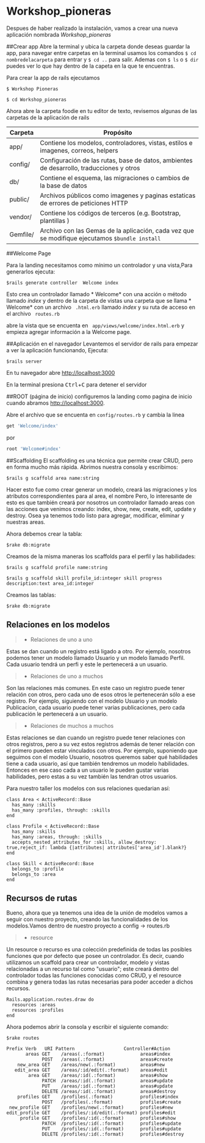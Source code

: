 # Workshop_pioneras

Despues de haber realizado la instalación, vamos a crear una nueva aplicación nombrada  *Workshop_pioneras*

##Crear app
Abre la terminal y ubica la carpeta donde deseas guardar la app, para navegar entre carpetas en la terminal usamos los comandos ```$ cd nombredelacarpeta``` para entrar y ```$ cd ..``` para salir. Ademas con ```$ ls```  o ```$ dir``` puedes ver lo que hay dentro de la capeta en la que te encuentras.

Para crear la app de rails ejecutamos

```
$ Workshop Pioneras
```

```
$ cd Workshop_pioneras
```
Ahora abre la carpeta foodie en tu editor de texto, revisemos algunas de las carpetas de la aplicación de rails

|Carpeta  | Propósito                                                                                            |
|---------|------------------------------------------------------------------------------------------------------|
| app/    | Contiene los modelos, controladores, vistas, estilos e imagenes, correos, helpers                    |
| config/ | Configuración de las rutas, base de datos, ambientes de desarrollo, traducciones y otros             |
| db/     | Contiene el esquema, las migraciones o cambios de la base de datos                                   |
| public/ | Archivos públicos como imagenes y paginas estaticas de errores de peticiones HTTP                    |
| vendor/ | Contiene los códigos de terceros (e.g. Bootstrap, plantillas )                                       |
| Gemfile/| Archivo con las Gemas de la aplicación, cada vez que se modifique ejecutamos ```$bundle install ```  |


##Welcome Page

Para la landing necesitamos como mínimo un controlador y una vista,Para generarlos ejecuta:
```
$rails generate controller  Welcome index
```
Esto crea un controlador llamado * Welcome* con una acción o método llamado *index*  y dentro de la carpeta de vistas una carpeta que se llama * Welcome* con un archivo ``` .html.erb```  llamado *index*  y su ruta de acceso en el archivo ``` routes.rb```

abre la vista que se encuenta en  ``` app/views/welcome/index.html.erb``` y empieza agregar información a la  Welcome page.

##Aplicación en el navegador
Levantemos el servidor de rails para empezar a ver la aplicación funcionando, Ejecuta:
```
$rails server
```
En tu navegador abre  [http://localhost:3000](http://localhost:3000)

En la terminal presiona <kbd>Ctrl</kbd>+<kbd>C</kbd> para detener el servidor

##ROOT (página de inicio)
configuremos la landing como pagina de inicio cuando abramos  [http://localhost:3000](http://localhost:3000).

Abre el archivo que se encuenta en  ``` config/routes.rb ```  y cambia la linea
```ruby
get 'Welcome/index'
```
por
```ruby
root 'Welcome#index'
```
##Scaffolding
El scaffolding es una técnica que permite crear CRUD, pero en forma mucho más rápida. Abrimos nuestra consola y escribimos: 
```
$rails g scaffold area name:string
```
Hacer esto fue como crear generar un modelo, creará las migraciones y los atributos correspondientes para al area, el nombre Pero, lo interesante de esto es que también creará por nosotros un controlador llamado areas con las acciones que venimos creando: index, show, new, create, edit, update y destroy. Osea ya tenemos todo listo para agregar, modificar, eliminar y nuestras areas.

Ahora debemos crear la tabla:
```
$rake db:migrate
```
Creamos de la misma maneras los scaffolds para el perfil y las habilidades:
```
$rails g scaffold profile name:string
```

```
$rails g scaffold skill profile_id:integer skill progress description:text area_id:integer
```
Creamos las tablas:
```
$rake db:migrate
```

##  Relaciones en los modelos

> - Relaciones de uno a uno

Estas se dan cuando un registro está ligado a otro. Por ejemplo, nosotros podemos tener un modelo llamado Usuario y un modelo llamado Perfil. Cada usuario tendrá un perfi y este le pertenecerá a un usuario.

> - Relaciones de uno a muchos

Son las relaciones más comunes. En este caso un registro puede tener relación con otros, pero cada uno de esos otros le pertenecerán sólo a ese registro. Por ejemplo, siguiendo con el modelo Usuario y un modelo Publicacion, cada usuario puede tener varias publicaciones, pero cada publicación le pertenecerá a un usuario.

> - Relaciones de muchos a muchos

Estas relaciones se dan cuando un registro puede tener relaciones con otros registros, pero a su vez estos registros además de tener relación con el primero pueden estar vinculados con otros. Por ejemplo, suponiendo que seguimos con el modelo Usuario, nosotros queremos saber qué habilidades tiene a cada usuario, así que también tendremos un modelo habilidades. Entonces en ese caso cada a un usuario le pueden gustar varias habilidades, pero estas a su vez también las tendran otros usuarios.

Para nuestro taller los modelos con sus relaciones quedarian así:

```
class Area < ActiveRecord::Base
  has_many :skills
  has_many :profiles, through: :skills
end

```

```
class Profile < ActiveRecord::Base
  has_many :skills
  has_many :areas, through: :skills
  accepts_nested_attributes_for :skills, allow_destroy: true,reject_if: lambda {|attributes| attributes['area_id'].blank?}
end

```
```
class Skill < ActiveRecord::Base
  belongs_to :profile
  belongs_to :area
end
```
##  Recursos de rutas
Bueno, ahora que ya tenemos una idea de la unión de modelos vamos a seguir con nuestro proyecto, creando las funcionalidades de los modelos.Vamos dentro de nuestro proyecto a config -> routes.rb 

> - resource

Un resource o recurso es una colección predefinida de todas las posibles funciones que por defecto que posee un controlador. Es decir, cuando utilizamos un scaffold para crear un controlador, modelo y vistas relacionadas a un recurso tal como "usuario"; este creará dentro del controlador todas las funciones conocidas como CRUD, y el resource combina y genera todas las rutas necesarias para poder acceder a dichos recursos. 

```
Rails.application.routes.draw do
  resources :areas
  resources :profiles
end
```
Ahora podemos abrir la consola y escribir el siguiente comando:
```
$rake routes
```
```
Prefix Verb   URI Pattern                  Controller#Action
       areas GET    /areas(.:format)             areas#index
             POST   /areas(.:format)             areas#create
    new_area GET    /areas/new(.:format)         areas#new
   edit_area GET    /areas/:id/edit(.:format)    areas#edit
        area GET    /areas/:id(.:format)         areas#show
             PATCH  /areas/:id(.:format)         areas#update
             PUT    /areas/:id(.:format)         areas#update
             DELETE /areas/:id(.:format)         areas#destroy
    profiles GET    /profiles(.:format)          profiles#index
             POST   /profiles(.:format)          profiles#create
 new_profile GET    /profiles/new(.:format)      profiles#new
edit_profile GET    /profiles/:id/edit(.:format) profiles#edit
     profile GET    /profiles/:id(.:format)      profiles#show
             PATCH  /profiles/:id(.:format)      profiles#update
             PUT    /profiles/:id(.:format)      profiles#update
             DELETE /profiles/:id(.:format)      profiles#destroy

```
